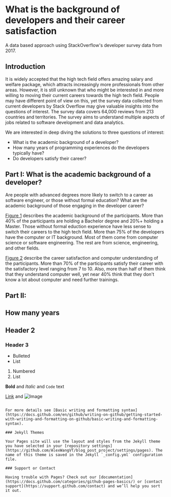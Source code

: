 # What is the background of developers and their career satisfaction 
A data based approach using StackOverflow's developer survey data from 2017.

## Introduction
It is widely accepted that the high tech field offers amazing salary and welfare package, which attracts increasingly more professionals from other areas. However, it is still unknown that who might be interested in and more willing to moving their current careers towards the high tech field. People may have different point of view on this, yet the survey data collected from current developers by Stack Overflow may give valuable insights into the questions of interest. The survey data covers 64,000 reviews from 213 countries and territories. The survey aims to understand multiple aspects of jobs related to software development and data analytics. 

We are interested in deep diving the solutions to three questions of interest:

* What is the academic background of a developer?
* How many years of programming experiences do the developers typically have?
* Do developers satisfy their career?

## Part I: What is the academic background of a developer?

Are people with advanced degrees more likely to switch to a career as software engineer, or those without formal education? What are the academic background of those engaging in the developer career? 

[Figure 1](https://github.com/AlexWangVT/blog_post_project/blob/master/results/background.png) describes the academic background of the participants. More than 40% of the participants are holding a Bachelor degree and 20%+ holding a Master. Those without formal eduction experience have less sense to switch their careers to the high tech field. More than 75% of the developers have the computer or IT background. Most of them come from computer science or software engineering. The rest are from science, engineering, and other fields. 

[Figure 2](https://github.com/AlexWangVT/blog_post_project/blob/master/results/background2.png) describe the career satisfaction and computer understanding of the participants. More than 70% of the participants satisfy their career with the satisfactory level ranging from 7 to 10. Also, more than half of them think that they understand computer well, yet near 40% think that they don't know a lot about computer and need further trainings. 

## Part II: 

## How many years 
## Header 2
### Header 3

- Bulleted
- List

1. Numbered
2. List

**Bold** and _Italic_ and `Code` text

[Link](url) and ![Image](src)
```

For more details see [Basic writing and formatting syntax](https://docs.github.com/en/github/writing-on-github/getting-started-with-writing-and-formatting-on-github/basic-writing-and-formatting-syntax).

### Jekyll Themes

Your Pages site will use the layout and styles from the Jekyll theme you have selected in your [repository settings](https://github.com/AlexWangVT/blog_post_project/settings/pages). The name of this theme is saved in the Jekyll `_config.yml` configuration file.

### Support or Contact

Having trouble with Pages? Check out our [documentation](https://docs.github.com/categories/github-pages-basics/) or [contact support](https://support.github.com/contact) and we’ll help you sort it out.
